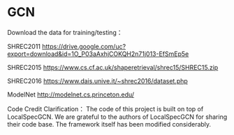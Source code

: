 # GCN
Download the data for training/testing：

SHREC2011      https://drive.google.com/uc?export=download&id=1O_P03aAxhjCOKQH2n71j013-EfSmEp5e

SHREC2015      https://www.cs.cf.ac.uk/shaperetrieval/shrec15/SHREC15.zip

SHREC2016      https://www.dais.unive.it/~shrec2016/dataset.php

ModelNet        http://modelnet.cs.princeton.edu/


Code Credit Clarification：
The code of this project is  built on top of LocalSpecGCN. We are grateful to the authors of LocalSpecGCN for sharing their code base. The  framework itself has been modified considerably.
